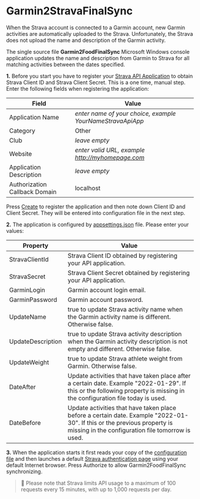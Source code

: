 # Garmin2StravaFinalSync
When the Strava account is connected to a Garmin account, new Garmin activities are automatically uploaded to the Strava. Unfortunately, the Strava does not upload the name and description of the Garmin activity.

The single source file **Garmin2FoodFinalSync** Microsoft Windows console application updates the name and description from Garmin to Strava for all matching activities between the dates specified.

**1.** Before you start you have to register your [Strava API Application](https://www.strava.com/settings/api) to obtain Strava Client ID and Strava Client Secret. This is a one time, manual step. Enter the following fields when registering the application:

| Field | Value |
| --- | ----------- |
| Application Name | *enter name of your choice, example YourNameStravaApiApp* |
| Category | Other |
| Club | *leave empty* |
| Website | *enter valid URL, example http://myhomepage.com* |
| Application Description | *leave empty* |
| Authorization Callback Domain | localhost |

Press [Create](https://developers.strava.com/images/getting-started-2.png) to register the application and then note down Client ID and Client Secret. They will be entered into configuration file in the next step.

**2.** The application is configured by [appsettings.json](appsettings.json) file. Please enter your values:

| Property | Value |
| --- | ----------- |
| StravaClientId | Strava Client ID obtained by registering your API application. |
| StravaSecret | Strava Client Secret obtained by registering your API application. |
| GarminLogin | Garmin account login email. |
| GarminPassword | Garmin account password. |
| UpdateName | true to update Strava activity name when the Garmin activity name is different. Otherwise false. |
| UpdateDescription | true to update Strava activity description when the Garmin activity description is not empty and different. Otherwise false. |
| UpdateWeight | true to update Strava athlete weight from Garmin. Otherwise false. |
| DateAfter | Update activities that have taken place after a certain date. Example "2022-01-29". If this or the following property is missing in the configuration file today is used. |
| DateBefore | Update activities that have taken place before a certain date. Example "2022-01-30". If this or the previous property is missing in the configuration file tomorrow is used. |

**3.** When the application starts it first reads your copy of the  [configuration file](appsettings.json) and then launches a default [Strava authentication page](https://developers.strava.com/images/getting-started-4.png) using your default Internet browser. Press Authorize to allow Garmin2FoodFinalSync synchronizing.


> :memo: Please note that Strava limits API usage to a maximum of 100 requests every 15 minutes, with up to 1,000 requests per day.
